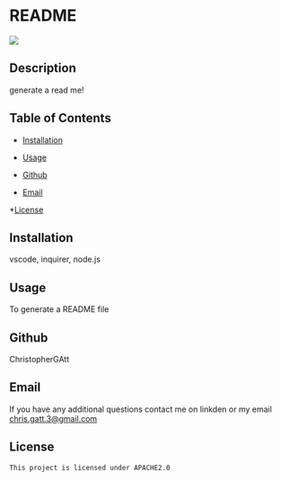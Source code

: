 # README
  <img src="https://img.shields.io/badge/License-APACHE2.0-blue.svg">

  ## Description
generate a read me!

## Table of Contents

* [Installation](#installation)

* [Usage](#usage)

* [Github](#github)

* [Email](#email)



*[License](#license)


## Installation
vscode, inquirer, node.js

## Usage
To generate a README file

## Github
ChristopherGAtt

## Email
If you have any additional questions contact me on linkden or my email chris.gatt.3@gmail.com


## License
    
    This project is licensed under APACHE2.0

